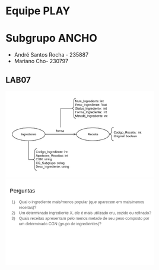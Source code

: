 # Equipe PLAY

# Subgrupo ANCHO
* André Santos Rocha - 235887
* Mariano Cho- 230797


## LAB07

<img src="images/LAB07A.png" width="400px" height="auto">

<img src="images/LAB07B.png" width="400px" height="auto">
